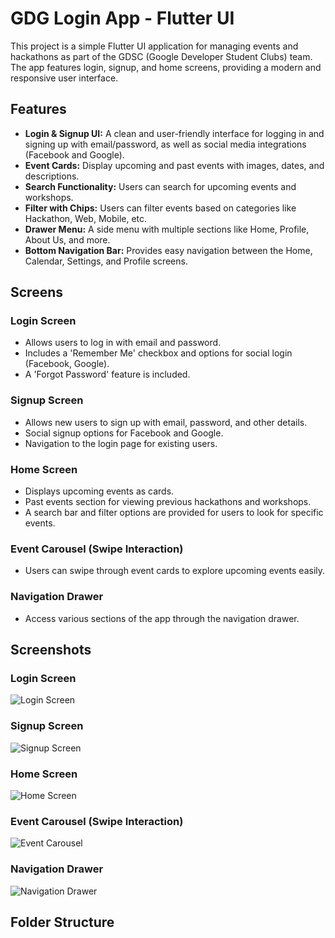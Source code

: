 # GDG Login App - Flutter UI

This project is a simple Flutter UI application for managing events and hackathons as part of the GDSC (Google Developer Student Clubs) team. The app features login, signup, and home screens, providing a modern and responsive user interface.

## Features

- **Login & Signup UI:** A clean and user-friendly interface for logging in and signing up with email/password, as well as social media integrations (Facebook and Google).
- **Event Cards:** Display upcoming and past events with images, dates, and descriptions.
- **Search Functionality:** Users can search for upcoming events and workshops.
- **Filter with Chips:** Users can filter events based on categories like Hackathon, Web, Mobile, etc.
- **Drawer Menu:** A side menu with multiple sections like Home, Profile, About Us, and more.
- **Bottom Navigation Bar:** Provides easy navigation between the Home, Calendar, Settings, and Profile screens.

## Screens

### Login Screen
- Allows users to log in with email and password.
- Includes a 'Remember Me' checkbox and options for social login (Facebook, Google).
- A 'Forgot Password' feature is included.

### Signup Screen
- Allows new users to sign up with email, password, and other details.
- Social signup options for Facebook and Google.
- Navigation to the login page for existing users.

### Home Screen
- Displays upcoming events as cards.
- Past events section for viewing previous hackathons and workshops.
- A search bar and filter options are provided for users to look for specific events.

### Event Carousel (Swipe Interaction)
- Users can swipe through event cards to explore upcoming events easily.

### Navigation Drawer
- Access various sections of the app through the navigation drawer.

## Screenshots

### Login Screen
![Login Screen](assets/screenshots/login_screen.png) <!-- Replace with your actual screenshot path -->

### Signup Screen
![Signup Screen](assets/screenshots/signup_screen.png) <!-- Replace with your actual screenshot path -->

### Home Screen
![Home Screen](assets/screenshots/home_screen.png) <!-- Replace with your actual screenshot path -->

### Event Carousel (Swipe Interaction)
![Event Carousel](assets/screenshots/event_carousel.png) <!-- Replace with your actual screenshot path -->

### Navigation Drawer
![Navigation Drawer](assets/screenshots/navigation_drawer.png) <!-- Replace with your actual screenshot path -->

## Folder Structure

